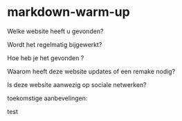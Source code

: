 # markdown-warm-up

Welke website heeft u gevonden?  

Wordt het regelmatig bijgewerkt?  

Hoe heb je het gevonden ?  

Waarom heeft deze website updates of een remake nodig?  

Is deze website aanwezig op sociale netwerken?  

toekomstige aanbevelingen:

test 
